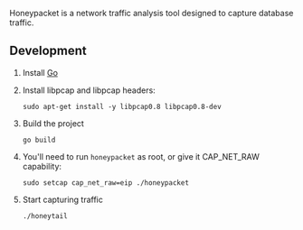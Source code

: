
Honeypacket is a network traffic analysis tool designed to capture database
traffic.

## Development

1. Install [Go](https://golang.org/doc/install)

2. Install libpcap and libpcap headers:
    ```
    sudo apt-get install -y libpcap0.8 libpcap0.8-dev
    ```

3. Build the project
    ```
    go build
    ```

4. You'll need to run `honeypacket` as root, or give it CAP_NET_RAW capability:
    ```
    sudo setcap cap_net_raw=eip ./honeypacket
    ```

5. Start capturing traffic
    ```
    ./honeytail
    ```

